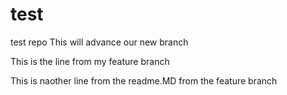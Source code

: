 # test
test repo
This will advance our new branch

This is the line from my feature branch

This is naother line from the readme.MD from the feature branch
